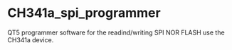 # CH341a_spi_programmer
QT5 programmer software for the readind/writing SPI NOR FLASH use the CH341a device.
